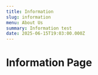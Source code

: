 ```yaml
---
title: Information
slug: information
menu: About Us
summary: Information test
date: 2025-06-15T19:03:00.000Z
---
```


# Information Page
